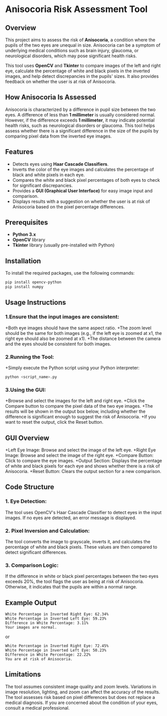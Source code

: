 # Anisocoria Risk Assessment Tool

## Overview

This project aims to assess the risk of **Anisocoria**, a condition where the pupils of the two eyes are unequal in size. Anisocoria can be a symptom of underlying medical conditions such as brain injury, glaucoma, or neurological disorders, which may pose significant health risks.

This tool uses **OpenCV** and **Tkinter** to compare images of the left and right eye, calculate the percentage of white and black pixels in the inverted images, and help detect discrepancies in the pupils' sizes. It also provides feedback on whether the user is at risk of Anisocoria.

## How Anisocoria Is Assessed

Anisocoria is characterized by a difference in pupil size between the two eyes. A difference of less than **1 millimeter** is usually considered normal. However, if the difference exceeds **1 millimeter**, it may indicate potential health risks, such as neurological disorders or glaucoma. This tool helps assess whether there is a significant difference in the size of the pupils by comparing pixel data from the inverted eye images.

## Features

- Detects eyes using **Haar Cascade Classifiers**.
- Inverts the color of the eye images and calculates the percentage of black and white pixels in each eye.
- Compares the white and black pixel percentages of both eyes to check for significant discrepancies.
- Provides a **GUI (Graphical User Interface)** for easy image input and comparison.
- Displays results with a suggestion on whether the user is at risk of Anisocoria based on the pixel percentage differences.

## Prerequisites

- **Python 3.x**
- **OpenCV** library
- **Tkinter** library (usually pre-installed with Python)

## Installation

To install the required packages, use the following commands:

```bash
pip install opencv-python
pip install numpy
```

## Usage Instructions
### 1.Ensure that the input images are consistent:

+Both eye images should have the same aspect ratio.
+The zoom level should be the same for both images (e.g., if the left eye is zoomed at x1, the right eye should also be zoomed at x1).
+The distance between the camera and the eyes should be consistent for both images.

### 2.Running the Tool:
+Simply execute the Python script using your Python interpreter:
```bash
python <script_name>.py
```

### 3.Using the GUI:
+Browse and select the images for the left and right eye.
+Click the Compare button to compare the pixel data of the two eye images.
+The results will be shown in the output box below, including whether the difference is significant enough to suggest the risk of Anisocoria.
+If you want to reset the output, click the Reset button.

## GUI Overview
+Left Eye Image: Browse and select the image of the left eye.
+Right Eye Image: Browse and select the image of the right eye.
+Compare Button: Click to compare the eye images.
+Output Section: Displays the percentage of white and black pixels for each eye and shows whether there is a risk of Anisocoria.
+Reset Button: Clears the output section for a new comparison.

## Code Structure
### 1. Eye Detection:
The tool uses OpenCV's Haar Cascade Classifier to detect eyes in the input images. If no eyes are detected, an error message is displayed.
### 2. Pixel Inversion and Calculation:
The tool converts the image to grayscale, inverts it, and calculates the percentage of white and black pixels. These values are then compared to detect significant differences.
### 3. Comparison Logic:
If the difference in white or black pixel percentages between the two eyes exceeds 20%, the tool flags the user as being at risk of Anisocoria. Otherwise, it indicates that the pupils are within a normal range.

## Example Output
```plaintext
White Percentage in Inverted Right Eye: 62.34%
White Percentage in Inverted Left Eye: 59.23%
Difference in White Percentage: 3.11%
Your images are normal.
```

or

```plaintext
White Percentage in Inverted Right Eye: 72.45%
White Percentage in Inverted Left Eye: 50.23%
Difference in White Percentage: 22.22%
You are at risk of Anisocoria.
```

## Limitations
The tool assumes consistent image quality and zoom levels. Variations in image resolution, lighting, and zoom can affect the accuracy of the results.
The tool assesses risk based on pixel differences but does not replace a medical diagnosis. If you are concerned about the condition of your eyes, consult a medical professional.
